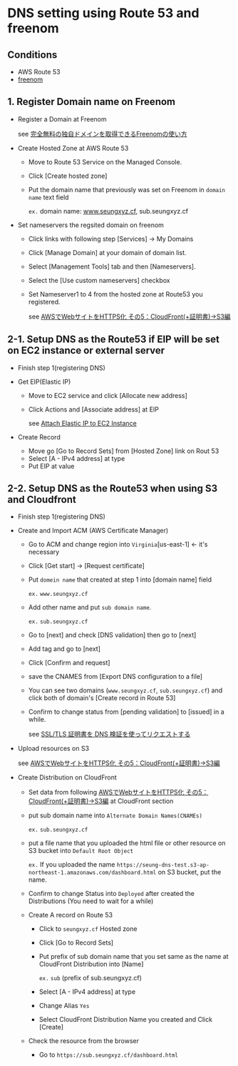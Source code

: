 # DNS setting using Route 53 and freenom

## Conditions
- AWS Route 53
- [freenom](https://my.freenom.com/clientarea.php)


## 1. Register Domain name on Freenom

- Register a Domain at Freenom

  see [完全無料の独自ドメインを取得できるFreenomの使い方](https://www.lancork.net/2019/05/how-to-use-freenom-free-domain/)

- Create Hosted Zone at AWS Route 53
  - Move to Route 53 Service on the Managed Console.
  - Click [Create hosted zone] 
  - Put the domain name that previously was set on Freenom in `domain name` text field

    `ex.` domain name: www.seungxyz.cf, sub.seungxyz.cf

- Set nameservers the regsited domain on freenom
  - Click links with following step [Services] -> My Domains
  - Click [Manage Domain] at your domain of domain list.
  - Select [Management Tools] tab and then [Nameservers].
  - Select the [Use custom nameservers] checkbox
  - Set Nameserver1 to 4 from the hosted zone at Route53 you registered.

    see [AWSでWebサイトをHTTPS化 その5：CloudFront(+証明書)→S3編](https://recipe.kc-cloud.jp/archives/11256)

## 2-1. Setup DNS as the Route53 if EIP will be set on EC2 instance or external server
- Finish step 1(registering DNS)

- Get EIP(Elastic IP)
  - Move to EC2 service and click [Allocate new address]
  - Click Actions and [Associate address] at EIP

    see [Attach Elastic IP to EC2 Instance](https://avinton.com/academy/route53-dns-vhost/)

- Create Record
  - Move go [Go to Record Sets] from [Hosted Zone] link on Rout 53
  - Select [A - IPv4 address] at type
  - Put EIP at value


## 2-2. Setup DNS as the Route53 when using S3 and Cloudfront

- Finish step 1(registering DNS)

- Create and Import ACM (AWS Certificate Manager)
  - Go to ACM and change region into `Virginia`[us-east-1] <- it's necessary
  - Click [Get start] -> [Request certificate]
  - Put `domein name` that created at step 1 into [domain name] field 

    `ex.` `www.seungxyz.cf`
  - Add other name and put `sub domain name`. 

    `ex.` `sub.seungxyz.cf`
  - Go to [next] and check [DNS validation] then go to [next]
  - Add tag and go to [next]
  - Click [Confirm and request]
  - save the CNAMES from [Export DNS configuration to a file]
  - You can see two domains (`www.seungxyz.cf`, `sub.seungxyz.cf`) and click both of domain's [Create record in Route 53]
  - Confirm to change status from [pending validation] to [issued] in a while.

    see [SSL/TLS 証明書を DNS 検証を使ってリクエストする](https://aws.amazon.com/jp/blogs/news/easier-certificate-validation-using-dns-with-aws-certificate-manager/)


- Upload resources on S3

    see [AWSでWebサイトをHTTPS化 その5：CloudFront(+証明書)→S3編](https://recipe.kc-cloud.jp/archives/11256)

- Create Distribution on CloudFront
  - Set data from following [AWSでWebサイトをHTTPS化 その5：CloudFront(+証明書)→S3編](https://recipe.kc-cloud.jp/archives/11256) at CloudFront section

  - put sub domain name into `Alternate Domain Names(CNAMEs)`
    
    `ex.` `sub.seungxyz.cf`
  - put a file name that you uploaded the html file or other resource on S3 bucket into `Default Root Object`

    `ex.` If you uploaded the name `https://seung-dns-test.s3-ap-northeast-1.amazonaws.com/dashboard.html` on S3 bucket, put the name.

  - Confirm to change Status into `Deployed` after created the Distributions (You need to wait for a while)

  - Create A record on Route 53
    - Click to `seungxyz.cf` Hosted zone
    - Click [Go to Record Sets]
    - Put prefix of sub domain name that you set same as the name at CloudFront Distribution into [Name]
      
      `ex.` `sub` (prefix of sub.seungxyz.cf)
    - Select [A - IPv4 address] at type
    - Change Alias `Yes`
    - Select CloudFront Distribution Name you created and Click [Create]


  - Check the resource from the browser
    - Go to `https://sub.seungxyz.cf/dashboard.html`
